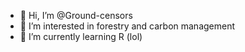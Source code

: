 - 👋 Hi, I’m @Ground-censors
- 👀 I’m interested in forestry and carbon management
- 🌱 I’m currently learning R (lol)

<!---
Ground-censors/Ground-censors is a ✨ special ✨ repository because its `README.md` (this file) appears on your GitHub profile.
You can click the Preview link to take a look at your changes.
--->
